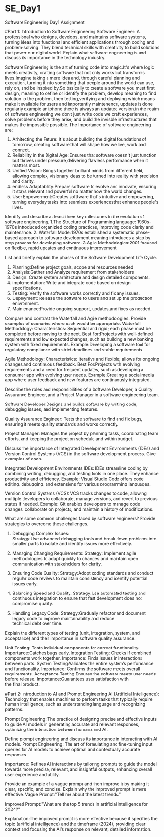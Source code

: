 # SE_Day1
Software Engineering Day1 Assignment

#Part 1: Introduction to Software Engineering
Software Engineer: A professional who designs, develops, and maintains software systems, turning ideas into functional and efficient applications through coding and problem-solving. They blend technical skills with creativity to build solutions that power our digital world.
Explain what software engineering is and discuss its importance in the technology industry.

Software Engineering is the art of turning code into magic.It's where logic meets creativity, crafting software that not only works but transforms lives.Imagine taking a mere idea and, through careful planning and execution, turning it into something that people around the world can use, rely on, and be inspired by.So basically to create a software you must first design, meaning to define or identify the problem, develop meaning to find solution to the problem, then testing,verifying and deploying which means make it available for users and importantly maintenence, updates is done regularly example an iphone there is always an updated version.In the realm of software engineering we don't just write code we craft experiences, solve problems before they arise, and build the invisble infrastructures that makes the impossible possible. 
The Importance of software engineering are; 

1. Arhitecting the Future: It's about building the digital foundations of tomorrow, creating software that will shape how we live, work and connect.
2. Reliability in the Digital Age: Ensures that software doesn't just function but thrives under pressure,delivering flawless performance when it matters most.
3. Unified Vision: Brings together brilliant minds from different field, allowing complex, visionary ideas to be turned into reality with precision and clarity.
4. endless Adaptability:Prepare software to evolve and innovate, ensuring it stays relevant and powerful no matter how the world changes.
5. User Enpowerment:Creates softtware that's intuitive and empowering, turning everyday tasks into seamless experiencesthat enhance people's lives.

Identify and describe at least three key milestones in the evolution of software engineering.
1.The Structure of Programming language: 1960s-1970s introduced organizied coding practices, improving code clarity and maintenance.
2. Waterfall Model:1970s established a systematic phase-based approach to software development meaning introduces a step by step process for developing software.
3.Agile Methodologies:2001 focused on flexible, rapid updates and continuous improvement

List and briefly explain the phases of the Software Development Life Cycle.
1. Planning:Define project goals, scope and resources needed
2. Analysis:Gather and Analyze requirement from stakeholders
3. Design: Create system arhitecture and design detailed components.
4. implementation: Write and integrate code based on design specifications.
5. Testing: Verify the software works correctly and fix any issues.
6. Deployment: Release the software to users and set up the production enivronment.
7. Maintenance:Provide ongoing support, updates,and fixes as needed.

Compare and contrast the Waterfall and Agile methodologies. Provide examples of scenarios where each would be appropriate.
Waterfall Methodology:
Characteristics: Sequential and rigid; each phase must be completed before moving to the next.
Best For:Projects with well-defined requirements and low expected changes, such as building a new banking system with fixed requirements.
Example:Developing a software tool for regulatory compliance with strict deadlines and stable requirements.

Agile Methodology:
Characteristics: Iterative and flexible; allows for ongoing changes and continuous feedback.
Best For:Projects with evolving requirements and a need for frequent updates, such as developing a consumer app with evolving user needs.
Example:Creating a social media app where user feedback and new features are continuously integrated.


Describe the roles and responsibilities of a Software Developer, a Quality Assurance Engineer, and a Project Manager in a software engineering team.

Software Developer:Designs and builds software by writing code, debugging issues, and implementing features.

Quality Assurance Engineer: Tests the software to find and fix bugs, ensuring it meets quality standards and works correctly.

Project Manager: Manages the project by planning tasks, coordinating team efforts, and keeping the project on schedule and within budget.


Discuss the importance of Integrated Development Environments (IDEs) and Version Control Systems (VCS) in the software development process. Give examples of each.

Integrated Development Environments IDEs: IDEs streamline coding by combining writing, debugging, and testing tools in one place. They enhance productivity and efficiency. 
Example: Visual Studio Code offers code editing, debugging, and extensions for various programming languages.

Version Control Systems (VCS): VCS tracks changes to code, allowing multiple developers to collaborate, manage versions, and revert to previous states if needed. Example: Git enables developers to manage code changes, collaborate on projects, and maintain a history of modifications.

What are some common challenges faced by software engineers? Provide strategies to overcome these challenges.
1. Debugging Complex Issues:  
   Strategy:Use advanced debugging tools and break down problems into smaller parts to isolate and identify issues more effectively.

2. Managing Changing Requirements:
   Strategy: Implement agile methodologies to adapt quickly to changes and maintain open communication with stakeholders for clarity.

3. Ensuring Code Quality:
   Strategy:Adopt coding standards and conduct regular code reviews to maintain consistency and identify potential issues early.

4. Balancing Speed and Quality:
   Strategy:Use automated testing and continuous integration to ensure that fast development does not compromise quality.

5. Handling Legacy Code:
   Strategy:Gradually refactor and document legacy code to improve maintainability and reduce technical debt over time.

Explain the different types of testing (unit, integration, system, and acceptance) and their importance in software quality assurance.

Unit Testing: Tests individual components for correct functionality. 
Importance:Catches bugs early.
Integration Testing: Checks if combined components work together. 
Importance: Finds issues in interactions between parts.
System Testing:Validates the entire system’s performance and functionality. 
Importance: Confirms the software meets overall requirements.
Acceptance Testing:Ensures the software meets user needs before release. 
Importance:Guarantees user satisfaction with the final product.

#Part 2: Introduction to AI and Prompt Engineering
AI (Artificial Intelligence): Technology that enables machines to perform tasks that typically require human intelligence, such as understanding language and recognizing patterns.

Prompt Engineering: The practice of designing precise and effective inputs to guide AI models in generating accurate and relevant responses, optimizing the interaction between humans and AI.

Define prompt engineering and discuss its importance in interacting with AI models.
Prompt Engineering: The art of formulating and fine-tuning input queries for AI models to achieve optimal and contextually accurate responses.

Importance: Refines AI interactions by tailoring prompts to guide the model towards more precise, relevant, and insightful outputs, enhancing overall user experience and utility.

Provide an example of a vague prompt and then improve it by making it clear, specific, and concise. Explain why the improved prompt is more effective.
Vague Prompt:"Tell me about the latest trends.”

Improved Prompt:"What are the top 5 trends in artificial intelligence for 2024?”

Explanation:The improved prompt is more effective because it specifies the topic (artificial intelligence) and the timeframe (2024), providing clear context and focusing the AI’s response on relevant, detailed information.
